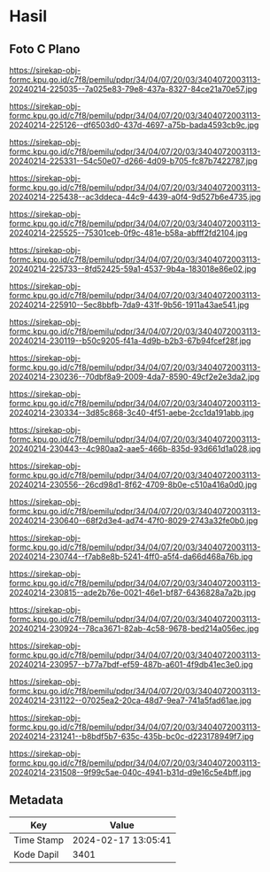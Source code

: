 # Hasil

## Foto C Plano

https://sirekap-obj-formc.kpu.go.id/c7f8/pemilu/pdpr/34/04/07/20/03/3404072003113-20240214-225035--7a025e83-79e8-437a-8327-84ce21a70e57.jpg

https://sirekap-obj-formc.kpu.go.id/c7f8/pemilu/pdpr/34/04/07/20/03/3404072003113-20240214-225126--df6503d0-437d-4697-a75b-bada4593cb9c.jpg

https://sirekap-obj-formc.kpu.go.id/c7f8/pemilu/pdpr/34/04/07/20/03/3404072003113-20240214-225331--54c50e07-d266-4d09-b705-fc87b7422787.jpg

https://sirekap-obj-formc.kpu.go.id/c7f8/pemilu/pdpr/34/04/07/20/03/3404072003113-20240214-225438--ac3ddeca-44c9-4439-a0f4-9d527b6e4735.jpg

https://sirekap-obj-formc.kpu.go.id/c7f8/pemilu/pdpr/34/04/07/20/03/3404072003113-20240214-225525--75301ceb-0f9c-481e-b58a-abfff2fd2104.jpg

https://sirekap-obj-formc.kpu.go.id/c7f8/pemilu/pdpr/34/04/07/20/03/3404072003113-20240214-225733--8fd52425-59a1-4537-9b4a-183018e86e02.jpg

https://sirekap-obj-formc.kpu.go.id/c7f8/pemilu/pdpr/34/04/07/20/03/3404072003113-20240214-225910--5ec8bbfb-7da9-431f-9b56-1911a43ae541.jpg

https://sirekap-obj-formc.kpu.go.id/c7f8/pemilu/pdpr/34/04/07/20/03/3404072003113-20240214-230119--b50c9205-f41a-4d9b-b2b3-67b94fcef28f.jpg

https://sirekap-obj-formc.kpu.go.id/c7f8/pemilu/pdpr/34/04/07/20/03/3404072003113-20240214-230236--70dbf8a9-2009-4da7-8590-49cf2e2e3da2.jpg

https://sirekap-obj-formc.kpu.go.id/c7f8/pemilu/pdpr/34/04/07/20/03/3404072003113-20240214-230334--3d85c868-3c40-4f51-aebe-2cc1da191abb.jpg

https://sirekap-obj-formc.kpu.go.id/c7f8/pemilu/pdpr/34/04/07/20/03/3404072003113-20240214-230443--4c980aa2-aae5-466b-835d-93d661d1a028.jpg

https://sirekap-obj-formc.kpu.go.id/c7f8/pemilu/pdpr/34/04/07/20/03/3404072003113-20240214-230556--26cd98d1-8f62-4709-8b0e-c510a416a0d0.jpg

https://sirekap-obj-formc.kpu.go.id/c7f8/pemilu/pdpr/34/04/07/20/03/3404072003113-20240214-230640--68f2d3e4-ad74-47f0-8029-2743a32fe0b0.jpg

https://sirekap-obj-formc.kpu.go.id/c7f8/pemilu/pdpr/34/04/07/20/03/3404072003113-20240214-230744--f7ab8e8b-5241-4ff0-a5f4-da66d468a76b.jpg

https://sirekap-obj-formc.kpu.go.id/c7f8/pemilu/pdpr/34/04/07/20/03/3404072003113-20240214-230815--ade2b76e-0021-46e1-bf87-6436828a7a2b.jpg

https://sirekap-obj-formc.kpu.go.id/c7f8/pemilu/pdpr/34/04/07/20/03/3404072003113-20240214-230924--78ca3671-82ab-4c58-9678-bed214a056ec.jpg

https://sirekap-obj-formc.kpu.go.id/c7f8/pemilu/pdpr/34/04/07/20/03/3404072003113-20240214-230957--b77a7bdf-ef59-487b-a601-4f9db41ec3e0.jpg

https://sirekap-obj-formc.kpu.go.id/c7f8/pemilu/pdpr/34/04/07/20/03/3404072003113-20240214-231122--07025ea2-20ca-48d7-9ea7-741a5fad61ae.jpg

https://sirekap-obj-formc.kpu.go.id/c7f8/pemilu/pdpr/34/04/07/20/03/3404072003113-20240214-231241--b8bdf5b7-635c-435b-bc0c-d223178949f7.jpg

https://sirekap-obj-formc.kpu.go.id/c7f8/pemilu/pdpr/34/04/07/20/03/3404072003113-20240214-231508--9f99c5ae-040c-4941-b31d-d9e16c5e4bff.jpg


## Metadata

| Key        | Value               |
| ---------- | ------------------- |
| Time Stamp | 2024-02-17 13:05:41 |
| Kode Dapil | 3401                |




